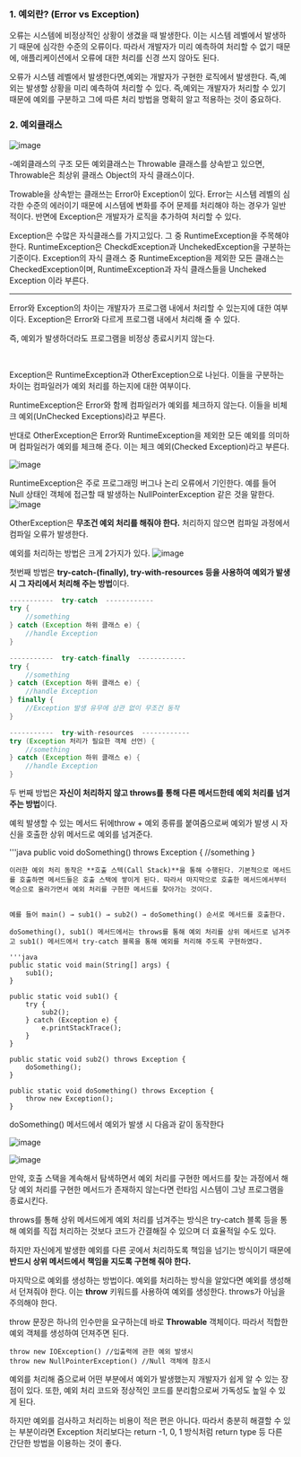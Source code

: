 ### 1. 예외란? (Error vs Exception)

오류는 시스템에 비정상적인 상황이 생겼을 때 발생한다. 이는 시스템 레벨에서 발생하기 때문에 심각한 수준의 오류이다. 따라서 개발자가 미리 예측하여 처리할 수 없기 때문에, 애플리케이션에서 오류에 대한 처리를 신경 쓰지 않아도 된다.

오류가 시스템 레벨에서 발생한다면,예외는 개발자가 구현한 로직에서 발생한다. 즉,예외는 발생할 상황을 미리 예측하여 처리할 수 있다. 즉,예외는 개발자가 처리할 수 있기 때문에 예외를 구분하고 그에 따른 처리 방법을 명확히 알고 적용하는 것이 중요하다.

### 2. 예외클래스
![image](https://user-images.githubusercontent.com/128464859/228566241-2d434ab4-0852-4f52-bb94-d91e6feb8b24.png)

-예외클래스의 구조
모든 예외클래스는 Throwable 클래스를 상속받고 있으면, Throwable은 최상위 클래스 Object의 자식 클래스이다.

Trowable을 상속받는 클래쓰는 Error아 Exception이 있다. Error는 시스템 레벨의 심각한 수준의 에러이기 때문에 시스템에 변화를 주어 문제를 처리해야 하는 경우가 일반적이다. 반면에 Exception은 개발자가 로직을 추가하여 처리할 수 있다.

Exception은 수많은 자식클래스를 가지고있다. 그 중 RuntimeException을 주목해야 한다. RuntimeException은 CheckdException과 UnchekedException을 구분하는 기준이다. Exception의 자식 클래스 중 RuntimeException을 제외한 모든 클래스는 CheckedException이며, RuntimeException과 자식 클래스들을 Uncheked Exception 이라 부른다. 

<hr/>

​Error와 Exception의 차이는 개발자가 프로그램 내에서 처리할 수 있는지에 대한 여부이다. Exception은 Error와 다르게 프로그램 내에서 처리해 줄 수 있다.

​즉, 예외가 발생하더라도 프로그램을 비정상 종료시키지 않는다.

​

​Exception은 RuntimeException과 OtherException으로 나뉜다. 이들을 구분하는 차이는 컴파일러가 예외 처리를 하는지에 대한 여부이다.

​RuntimeException은 Error와 함께 컴파일러가 예외를 체크하지 않는다. 이들을 비체크 예외(UnChecked Exceptions)라고 부른다.

​반대로 OtherException은 Error와 RuntimeException을 제외한 모든 예외를 의미하며 컴파일러가 예외를 체크해 준다. 이는 체크 예외(Checked Exception)라고 부른다.

![image](https://user-images.githubusercontent.com/128464859/228690971-68071c07-dbb5-4666-aa2a-2c8867113636.png)

 

RuntimeException은 주로 프로그래밍 버그나 논리 오류에서 기인한다. 예를 들어 Null 상태인 객체에 접근할 때 발생하는 NullPointerException 같은 것을 말한다.
![image](https://user-images.githubusercontent.com/128464859/228804582-cbe8c6f8-293e-4200-9b9c-fc2d925fe249.png)

OtherException은 **무조건 예외 처리를 해줘야 한다.** 처리하지 않으면 컴파일 과정에서 컴파일 오류가 발생한다.

예외를 처리하는 방법은 크게 2가지가 있다.
![image](https://user-images.githubusercontent.com/128464859/228806114-3fe6e1c4-b522-4689-8a69-f7c7a53dff71.png)

첫번째 방법은 **try-catch-(finally), try-with-resources 등을 사용하여 예외가 발생 시 그 자리에서 처리해 주는 방법**이다.

```java
-----------  try-catch  ------------
try {
    //something
} catch (Exception 하위 클래스 e) { 
    //handle Exception
}

-----------  try-catch-finally  ------------
try {
    //something
} catch (Exception 하위 클래스 e) { 
    //handle Exception
} finally {
    //Exception 발생 유무에 상관 없이 무조건 동작
}

-----------  try-with-resources  ------------
try (Exception 처리가 필요한 객체 선언) {
	//something	
} catch (Exception 하위 클래스 e) {
    //handle Exception
}
```



두 번째 방법은 **자신이 처리하지 않고 throws를 통해 다른 메서드한테 예외 처리를 넘겨주는 방법**이다. 

예왹 발생할 수 있는 메서드 뒤에throw + 예외 종류를 붙여줌으로써 예외가 발생 시 자신을 호출한 상위 메서드로 예외를 넘겨준다. 

'''java
public void doSomething() throws Exception { 
	//something
}
```
이러한 예외 처리 동작은 **호출 스텍(Call Stack)**을 통해 수행된다. 기본적으로 메서드를 호출하면 메서드들은 호출 스택에 쌓이게 된다. 따라서 마지막으로 호출한 메서드에서부터 역순으로 올라가면서 예외 처리를 구현한 메서드를 찾아가는 것이다.


예를 들어 main() → sub1() → sub2() → doSomething() 순서로 메서드를 호출한다.

doSomething(), sub1() 메서드에서는 throws를 통해 예외 처리를 상위 메서드로 넘겨주고 sub1() 메서드에서 try-catch 블록을 통해 예외를 처리해 주도록 구현하였다.

'''java
public static void main(String[] args) {
	sub1();
}
	
public static void sub1() {
	try {
		sub2();
	} catch (Exception e) {
		e.printStackTrace();
	}
}
	
public static void sub2() throws Exception {
	doSomething();
}

public static void doSomething() throws Exception {
	throw new Exception();
}
```
doSomething() 메서드에서 예외가 발생 시 다음과 같이 동작한다

![image](https://user-images.githubusercontent.com/128464859/228810153-0f4f426e-3ea9-4202-98e3-885ced8a37ef.png)

![image](https://user-images.githubusercontent.com/128464859/228810206-3b8b5e70-c935-4ff9-b839-46bcebdc4fff.png)

만약, 호출 스택을 계속해서 탐색하면서 예외 처리를 구현한 메서드를 찾는 과정에서 해당 예외 처리를 구현한 메서드가 존재하지 않는다면 런타임 시스템이 그냥 프로그램을 종료시킨다.

throws를 통해 상위 메서드에게 예외 처리를 넘겨주는 방식은 try-catch 블록 등을 통해 예외를 직접 처리하는 것보다 코드가 간결해질 수 있으며 더 효율적일 수도 있다.

하지만 자신에게 발생한 예외를 다른 곳에서 처리하도록 책임을 넘기는 방식이기 때문에 **반드시 상위 메서드에서 책임을 지도록 구현해 줘야 한다.**


마지막으로 예외를 생성하는 방법이다. 예외를 처리하는 방식을 알았다면 예외를 생성해서 던져줘야 한다. 이는 **throw** 키워드를 사용하여 예외를 생성한다. throws가 아님을 주의해야 한다.

throw 문장은 하나의 인수만을 요구하는데 바로 **Throwable** 객체이다. 따라서 적합한 예외 객체를 생성하여 던져주면 된다.
````
throw new IOException() //입출력에 관한 예외 발생시
throw new NullPointerException() //Null 객체에 참조시
````

예외를 처리해 줌으로써 어떤 부분에서 예외가 발생했는지 개발자가 쉽게 알 수 있는 장점이 있다. 또한, 예외 처리 코드와 정상적인 코드를 분리함으로써 가독성도 높일 수 있게 된다.

하지만 예외를 검사하고 처리하는 비용이 적은 편은 아니다. 따라서 충분히 해결할 수 있는 부분이라면 Exception 처리보다는 return -1, 0, 1 방식처럼 return type 등 다른 간단한 방법을 이용하는 것이 좋다.
